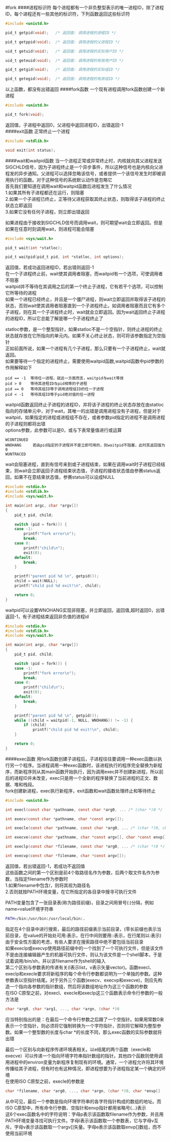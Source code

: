 #fork
####进程标识符
每个进程都有一个非负整型表示的唯一进程ID，除了进程ID，每个进程还有一些其他的标识符，下列函数返回这些标识符
```c
#include <unistd.h>

pid_t getpid(void);   /* 返回值: 调用进程的进程ID */

pid_t getppid(void);  /* 返回值: 调用进程的父进程ID */

uid_t getuid(void);   /* 返回值: 调用进程的实际用户ID */

uid_t geteuid(void);  /* 返回值: 调用进程的有效用户ID */

gid_t getgid(void);   /* 返回值: 调用进程的实际组ID */

gid_t getegid(void);  /* 返回值: 调用进程的有效组ID */
```
以上函数，都没有出错返回
####fork函数
一个现有进程调用fork函数创建一个新进程
```c
#include <unistd.h>

pid_t fork(void);
```
返回值，子进程中返回0，父进程中返回进程ID，出错返回-1        
####exit函数
正常终止一个进程
```c
#include <stdlib.h>

void exit(int status);
```
####wait和waitpid函数
当一个进程正常或异常终止时，内核就向其父进程发送SIGCHLD信号，因为子进程终止是一个异步事件，所以这种信号也是内核向父进程发的异步通知。父进程可以选择忽略该信号，或者提供一个该信号发生时即被调用执行的函数。对于这种信号的系统默认动作是忽略它      
首先我们要知道在调用wait和waitpid函数后进程发生了什么情况       
1.如果其所有子进程都还在运行，则阻塞         
2.如果一个子进程已终止，正等待父进程获取其终止状态，则取得该子进程的终止状态立即返回         
3.如果它没有任何子进程，则立即出错返回         

如果进程由于接收到SIGCHLD信号而调用wait，则可期望wait会立即返回。但是如果在任意时刻调用wait，则进程可能会阻塞       
```c
#include <sys/wait.h>

pid_t wait(int *statloc);

pid_t waitpid(pid_t pid, int *statloc, int options);
```
返回值，若成功返回进程ID，若出错则返回-1          
在一个子进程终止前，wait使其调用者阻塞，而waitpid有一个选项，可使调用者不阻塞      
waitpid并不等待在其调用之后的第一个终止子进程，它有若干个选项，可以控制它所等待的进程        
如果一个进程已经终止，并且是一个僵尸进程，则wait立即返回并取得该子进程的状态，否则wait使其调用者阻塞直到一个子进程终止。如调用者阻塞而且它有多个子进程，则在其一个子进程终止时，wait就会立即返回。因为wait返回终止子进程的进程ID，所以它总能了解是哪一个子进程终止了        

statloc参数，是一个整型指针，如果statloc不是一个空指针，则终止进程的终止状态就存放在它所指向的单元内。如果不关心终止状态，则可将该参数指定为空指针        
正如前面所说，如果一个进程有几个子进程，那么只要有一个子进程终止，wait就返回。        
如果要等待一个指定的进程终止，需要使用waitpid函数,waitpid函数中pid参数的作用解释如下
```text
pid == -1  等待任一进程，就这一方面而言，waitpid与wait等效
pid > 0    等待其进程ID与pid相等的子进程 
pid == 0   等待其组ID等于调用进程组ID的任一子进程
pid < -1   等待其组ID等于pid绝对值的任一进程
```
waitpid函数返回终止子进程的进程ID，并将该子进程的终止状态存放在由statloc指向的存储单元中，对于wait，其唯一的出错是调用进程没有子进程，但是对于waitpid，如果指定的进程或进程组不存在，或者参数pid指定的进程不是调用进程的子进程则都将出错          
options参数，此参数可以是0，或与下表常量值进行或运算
```text
WCONTINUED
WNOHANG     若由pid指定的子进程并不是立即可用的，则waitpid不阻塞，此时其返回值为0
WUNTRACED
```    

wait会阻塞进程，直到有信号来到或子进程结束，如果在调用wait时子进程已经结束，则wait会立即返回子进程结束状态值，子进程的接收状态值由参赛status返回，如果不在意结束状态值，参赛status可以设成NULL
```c
#include <stdio.h>
#include <stdlib.h>
#include <sys/wait.h>

int main(int argc, char *argv[])
{
	pid_t pid, child;

	switch (pid = fork()) {
	case -1:
		printf("fork error\n");
		break;
	case 0:
		printf("child\n");
		exit(0);
	default:
		break;
	}

	printf("parent pid %d \n", getpid());
	child = wait(NULL);
	printf("child pid %d exit!\n", child);

	return 0;
}
```
waitpid可以设置WNOHANG实现非阻塞，并立即返回，返回值,超时返回0，出错返回-1，有子进程结束返回非负值的进程id        
```c
#include <stdio.h>
#include <stdlib.h>
#include <sys/wait.h>

int main(int argc, char *argv[])
{
	pid_t pid, child;

	switch (pid = fork()) {
	case -1:
		printf("fork error\n");
		break;
	case 0:
		printf("child\n");
		exit(0);
	default:
		break;
	}

	printf("parent pid %d \n", getpid());
	while ((child = waitpid(-1, NULL, WNOHANG)) != -1) {
		if (child)
			printf("child pid %d exit!\n", child);
	}

	return 0;
}
```
####exec函数
用fork函数创建子进程后，子进程往往要调用一种exec函数以执行另一个程序。当进程调用一种exec函数时，该进程执行的程序完全替换为新程序，而新程序则从其main函数开始执行，因为调用exec并不创建新进程，所以前后的进程ID并未改变，exec只是用一个全新的程序替换了当前进程的正文、数据、堆和栈段。             
fork创建新进程，exec执行新程序，exit函数和wait函数处理终止和等待终止       
```c
#include <unistd.h>

int execl(const char *pathname, const char *arg0, ... /* (char *)0 */ );

int execv(const char *pathname, char *const argv[]);

int execle(const char *pathname, const char *arg0, ... /* (char *)0, char *const envp[] */ );

int execve(const char *pathname, char *const argv[], char *const envp[]);

int execlp(const char *filename, const char *arg0, ... /* (char *)0 */ );

int execvp(const char *filename, char *const argv[]);
```
返回值，若出错返回-1，若成功不返回值        
这些函数之间的第一个区别是前4个取路径名作为参数，后两个取文件名作为参数，当指定filename作为参数时         
1.如果filename中包含/，则将其视为路径名       
2.否则就按PATH环境变量，在它所指定的各目录中搜寻可执行文件      

PATH变量包含了一张目录表(称为路径前缀)，目录之间用冒号(:)分隔，例如name=value环境字符串
```bash
PATH=/bin:/usr/bin:/usr/local/bin:.
```
指定在4个目录中进行搜索，最后的路径前缀表示当前目录，(零长前缀也表示当前目录，在value的开始处可用:表示，在行中间则要用::表示，在行尾则以:表示)             
由于安全性方面的考虑，有些人要求在搜索路径中绝不要包括当前目录         
如果execlp或execvp使用路径前缀中的一个找到了一个可执行文件，但是该文件不是由连接编辑器产生的机器可执行文件，则认为该文件是一个shell脚本，于是试着调用/bin/sh，并以该filename作为shell的输入             
第二个区别与参数表的传递有关(l表示list，v表示矢量vector)。函数execl、execlp和execle要求将新程序的每个命令行参数都说明为一个单独的参数。这种参数表以空指针结尾。对于另外三个函数(execv、execvp和execve)，则应先构造一个指向各参数的指针数组，然后将该数组地址作为这三个函数的参数        
在ISO C原型之前，对execl、execle和execlp这三个函数表示命令行参数的一般方法是
```c
char *arg0, char *arg1, ..., char *argn, (char *)0
```
应当特别指出的是：在最后一个命令行参数之后跟了一个空指针。如果用常数0来表示一个空指针，则必须将它强制转换为一个字符指针，否则将它解释为整型参数。如果一个整型数的长度与char *的长度不同，那么exec函数的实际参数就将出错

最后一个区别与向新程序传递环境表相关。以e结尾的两个函数（execle和execve）可以传递一个指向环境字符串指针数组的指针。其他四个函数则使用调用进程中的environ变量为新程序复制现有的环境。通常，一个进程允许将其环境传播给其子进程，但有时也有这种情况，即进程想要为子进程指定某一个确定的环境          
在使用ISO C原型之前，execle的参数是
```c
char *filename, char *arg0, ..., char *argn, (char *)0, char *envp[]
```
从中可见，最后一个参数是指向环境字符串的各字符指针构成的数组的地址。而ISO C原型中，所有命令行参数、空指针和envp指针都用省略号(...)表示           
这6个exec函数名中的字符说明：字母p表示该函数取filename作为参数，并且用PATH环境变量寻找可执行文件。字母l表示该函数取一个参数表，它与字母v互斥。字母v表示该函数取一个argv[]矢量。字母e表示该函数取envp[]数组，而不使用当前环境